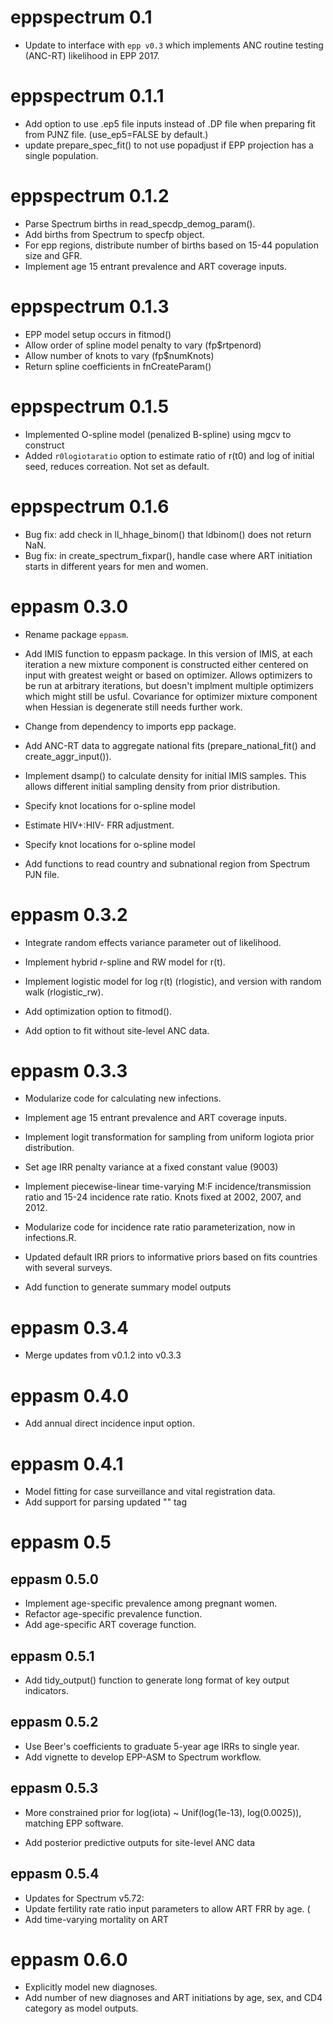# eppspectrum 0.1

- Update to interface with `epp v0.3` which implements ANC routine testing (ANC-RT) likelihood in EPP 2017.


# eppspectrum 0.1.1

- Add option to use .ep5 file inputs instead of .DP file when preparing fit from PJNZ file. (use_ep5=FALSE by default.)
- update prepare_spec_fit() to not use popadjust if EPP projection has a single population.

# eppspectrum 0.1.2
- Parse Spectrum births in read_specdp_demog_param().
- Add births from Spectrum to specfp object.
- For epp regions, distribute number of births based on 15-44 population size and GFR.
- Implement age 15 entrant prevalence and ART coverage inputs.

# eppspectrum 0.1.3

- EPP model setup occurs in fitmod()
- Allow order of spline model penalty to vary (fp$rtpenord)
- Allow number of knots to vary (fp$numKnots)
- Return spline coefficients in fnCreateParam()

# eppspectrum 0.1.5

- Implemented O-spline model (penalized B-spline) using mgcv to construct
- Added `r0logiotaratio` option to estimate ratio of r(t0) and log of initial seed, reduces correation. Not set as default.

# eppspectrum 0.1.6

- Bug fix: add check in ll_hhage_binom() that ldbinom() does not return NaN.
- Bug fix: in create_spectrum_fixpar(), handle case where ART initiation starts in different years for men and women.


# eppasm 0.3.0

- Rename package `eppasm`.
- Add IMIS function to eppasm package. In this version of IMIS, at each iteration a new mixture component is constructed either centered on input with greatest weight or based on optimizer. Allows optimizers to be run at arbitrary iterations, but doesn't implment multiple optimizers which might still be usful. Covariance for optimizer mixture component when Hessian is degenerate still needs further work.

- Change from dependency to imports epp package.
- Add ANC-RT data to aggregate national fits (prepare_national_fit() and create_aggr_input()).

- Implement dsamp() to calculate density for initial IMIS samples. This allows different initial sampling density from prior distribution.

- Specify knot locations for o-spline model
- Estimate HIV+:HIV- FRR adjustment.
- Specify knot locations for o-spline model

- Add functions to read country and subnational region from Spectrum PJN file.

# eppasm 0.3.2

- Integrate random effects variance parameter out of likelihood.
- Implement hybrid r-spline and RW model for r(t).
- Implement logistic model for log r(t) (rlogistic), and version with random walk (rlogistic_rw).
- Add optimization option to fitmod().

- Add option to fit without site-level ANC data.

# eppasm 0.3.3

- Modularize code for calculating new infections.

- Implement age 15 entrant prevalence and ART coverage inputs.
- Implement logit transformation for sampling from uniform logiota prior distribution.
- Set age IRR penalty variance at a fixed constant value (9003)

- Implement piecewise-linear time-varying M:F incidence/transmission ratio
  and 15-24 incidence rate ratio. Knots fixed at 2002, 2007, and 2012.
- Modularize code for incidence rate ratio parameterization, now in infections.R.

- Updated default IRR priors to informative priors based on fits countries with several surveys.
- Add function to generate summary model outputs

# eppasm 0.3.4
- Merge updates from v0.1.2 into v0.3.3

# eppasm 0.4.0
- Add annual direct incidence input option.

# eppasm 0.4.1
- Model fitting for case surveillance and vital registration data.
- Add support for parsing updated "<FitIncidenceEditorValues MV5>" tag

# eppasm 0.5

## eppasm 0.5.0
- Implement age-specific prevalence among pregnant women.
- Refactor age-specific prevalence function.
- Add age-specific ART coverage function.

## eppasm 0.5.1

- Add tidy_output() function to generate long format of key output indicators.

## eppasm 0.5.2

- Use Beer's coefficients to graduate 5-year age IRRs to single year.
- Add vignette to develop EPP-ASM to Spectrum workflow.

## eppasm 0.5.3

- More constrained  prior for log(iota) ~ Unif(log(1e-13), log(0.0025)), matching EPP software.

- Add posterior predictive outputs for site-level ANC data

## eppasm 0.5.4

- Updates for Spectrum v5.72:
 - Update fertility rate ratio input parameters to allow ART FRR by age. (
 - Add time-varying mortality on ART

# eppasm 0.6.0

- Explicitly model new diagnoses.
- Add number of new diagnoses and ART initiations by age, sex, and CD4 category as model outputs.
